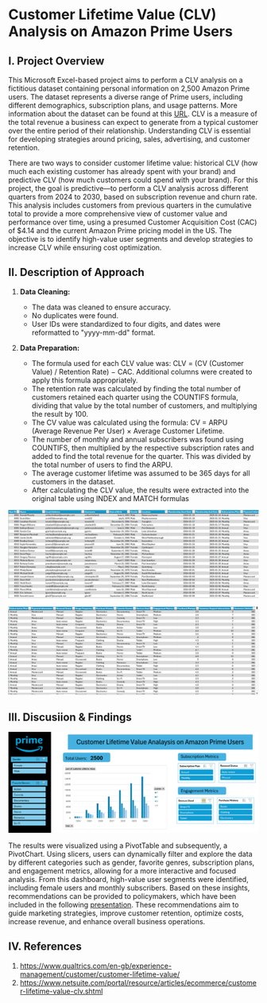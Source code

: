 # Customer Lifetime Value (CLV) Analysis on Amazon Prime Users

## I. Project Overview
This Microsoft Excel-based project aims to perform a CLV analysis on a fictitious dataset containing personal information on 2,500 Amazon Prime users. The dataset represents a diverse range of Prime users, including different demographics, subscription plans, and usage patterns. More information about the dataset can be found at this [URL](https://www.kaggle.com/datasets/arnavsmayan/amazon-prime-userbase-dataset/data). CLV is a measure of the total revenue a business can expect to generate from a typical customer over the entire period of their relationship. Understanding CLV is essential for developing strategies around pricing, sales, advertising, and customer retention.

There are two ways to consider customer lifetime value: historical CLV (how much each existing customer has already spent with your brand) and predictive CLV (how much customers could spend with your brand). For this project, the goal is predictive—to perform a CLV analysis across different quarters from 2024 to 2030, based on subscription revenue and churn rate. This analysis includes customers from previous quarters in the cumulative total to provide a more comprehensive view of customer value and performance over time, using a presumed Customer Acquisition Cost (CAC) of $4.14 and the current Amazon Prime pricing model in the US. The objective is to identify high-value user segments and develop strategies to increase CLV while ensuring cost optimization.

## II. Description of Approach
1. **Data Cleaning:**
   - The data was cleaned to ensure accuracy.
   - No duplicates were found.
   - User IDs were standardized to four digits, and dates were reformatted to "yyyy-mm-dd" format.
     
2. **Data Preparation:**
   - The formula used for each CLV value was: CLV = (CV (Customer Value) / Retention Rate) − CAC. Additional columns were created to apply this formula   appropriately.
   - The retention rate was calculated by finding the total number of customers retained each quarter using the COUNTIFS formula, dividing that value by the total number of customers, and multiplying the result by 100.
   - The CV value was calculated using the formula: CV = ARPU (Average Revenue Per User) × Average Customer Lifetime.
   - The number of monthly and annual subscribers was found using COUNTIFS, then multiplied by the respective subscription rates and added to find the total revenue for the quarter. This was divided by the total number of users to find the ARPU.
   - The average customer lifetime was assumed to be 365 days for all customers in the dataset.
   - After calculating the CLV value, the results were extracted into the original table using INDEX and MATCH formulas

![Excel Spreadheet](Spreadsheet.page1.png)

![Excel Spreadheet](Spreadsheet.page2.png)

## III. Discusiion & Findings
![Dashboard](dashboard.png)

The results were visualized using a PivotTable and subsequently, a PivotChart. Using slicers, users can dynamically filter and explore the data by different categories such as gender, favorite genres, subscription plans, and engagement metrics, allowing for a more interactive and focused analysis. From this dashboard, high-value user segments were identified, including female users and monthly subscribers. Based on these insights, recommendations can be provided to policymakers, which have been included in the following [presentation](https://github.com/daniellaakpoguma/Data-Analsyt-Portfolio/blob/main/CLV%20Analysis%20On%20Amazon%20Prime%20Users/Amazon%20Prime%20Users%20-%20CLV%20Analysis%20Presentation.pptx). These recommendations aim to guide marketing strategies, improve customer retention, optimize costs, increase revenue, and enhance overall business operations.

## IV. References
1. https://www.qualtrics.com/en-gb/experience-management/customer/customer-lifetime-value/
2. https://www.netsuite.com/portal/resource/articles/ecommerce/customer-lifetime-value-clv.shtml

